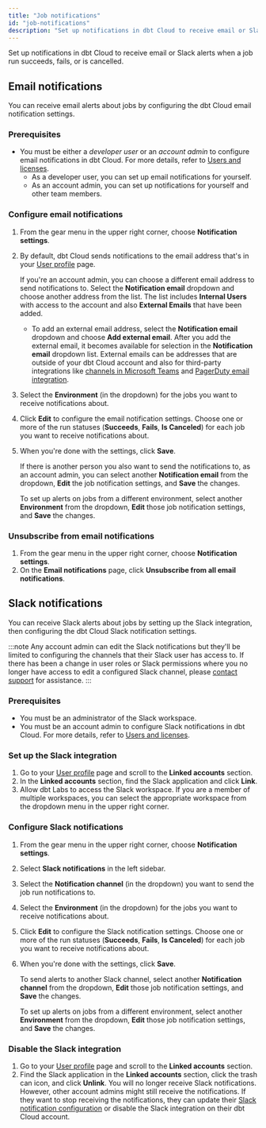 ```yaml
---
title: "Job notifications"
id: "job-notifications"
description: "Set up notifications in dbt Cloud to receive email or Slack alerts about job run status."
---
```


Set up notifications in dbt Cloud to receive email or Slack alerts when a job run succeeds, fails, or is cancelled.

## Email notifications

You can receive email alerts about jobs by configuring the dbt Cloud email notification settings.

### Prerequisites 
- You must be either a _developer user_ or an _account admin_ to configure email notifications in dbt Cloud. For more details, refer to [Users and licenses](/docs/cloud/manage-access/seats-and-users).
    - As a developer user, you can set up email notifications for yourself. 
    - As an account admin, you can set up notifications for yourself and other team members. 

### Configure email notifications

1. From the gear menu in the upper right corner, choose **Notification settings**.
1. By default, dbt Cloud sends notifications to the email address that's in your [User profile](https://cloud.getdbt.com/settings/profile) page.

    If you're an account admin, you can choose a different email address to send notifications to. Select the **Notification email** dropdown and choose another address from the list. The list includes **Internal Users** with access to the account and also **External Emails** that have been added. 
    - To add an external email address, select the **Notification email** dropdown and choose **Add external email**. After you add the external email, it becomes available for selection in the **Notification email** dropdown list. External emails can be addresses that are outside of your dbt Cloud account and also for third-party integrations like [channels in Microsoft Teams](https://support.microsoft.com/en-us/office/tip-send-email-to-a-channel-2c17dbae-acdf-4209-a761-b463bdaaa4ca) and [PagerDuty email integration](https://support.pagerduty.com/docs/email-integration-guide).

    <Lightbox src="/img/docs/deploy/example-notification-external-email.png" width="50%" title="Example of the Notification email dropdown"/>

1. Select the **Environment** (in the dropdown) for the jobs you want to receive notifications about. 

1. Click **Edit** to configure the email notification settings. Choose one or more of the run statuses (**Succeeds**, **Fails**, **Is Canceled**) for each job you want to receive notifications about.

1. When you're done with the settings, click **Save**.

    If there is another person you also want to send the notifications to, as an account admin, you can select another **Notification email** from the dropdown, **Edit** the job notification settings, and **Save** the changes.
    
    To set up alerts on jobs from a different environment, select another **Environment** from the dropdown, **Edit** those job notification settings, and **Save** the changes. 

    <Lightbox src="/img/docs/deploy/example-email-notification-settings-page.png" width="100%" title="Example of the Email notifications page"/>

### Unsubscribe from email notifications
1. From the gear menu in the upper right corner, choose **Notification settings**.
1. On the **Email notifications** page, click **Unsubscribe from all email notifications**. 

## Slack notifications

You can receive Slack alerts about jobs by setting up the Slack integration, then configuring the dbt Cloud Slack notification settings.

:::note 
Any account admin can edit the Slack notifications but they'll be limited to configuring the channels that their Slack user has access to. If there has been a change in user roles or Slack permissions where you no longer have access to edit a configured Slack channel, please [contact support](mailto:support@getdbt.com) for assistance. 
:::

### Prerequisites 
- You must be an administrator of the Slack workspace. 
- You must be an account admin to configure Slack notifications in dbt Cloud. For more details, refer to [Users and licenses](/docs/cloud/manage-access/seats-and-users).

### Set up the Slack integration

1. Go to your [User profile](https://cloud.getdbt.com/settings/profile) page and scroll to the **Linked accounts** section.
1. In the **Linked accounts** section, find the Slack application and click **Link**.
   <Lightbox src="/img/docs/dbt-cloud/Link-your-Slack-Profile.png" width="75%" title="Link for the Slack app"/>
1. Allow dbt Labs to access the Slack workspace. If you are a member of multiple workspaces, you can select the appropriate workspace from the dropdown menu in the upper right corner.
   <Lightbox src="/img/docs/dbt-cloud/Allow-dbt-to-access-slack.png" width="75%" title="Allow dbt access to Slack"/>

### Configure Slack notifications

1. From the gear menu in the upper right corner, choose **Notification settings**. 
1. Select **Slack notifications** in the left sidebar. 
1. Select the **Notification channel** (in the dropdown) you want to send the job run notifications to. 
    <Lightbox src="/img/docs/deploy/example-notification-slack-channels.png" width="75%" title="Example of the Notification channel dropdown"/>
1. Select the **Environment** (in the dropdown) for the jobs you want to receive notifications about. 
1. Click **Edit** to configure the Slack notification settings. Choose one or more of the run statuses (**Succeeds**, **Fails**, **Is Canceled**) for each job you want to receive notifications about.
1. When you're done with the settings, click **Save**.
    
    To send alerts to another Slack channel, select another **Notification channel** from the dropdown, **Edit** those job notification settings, and **Save** the changes.

    To set up alerts on jobs from a different environment, select another **Environment** from the dropdown, **Edit** those job notification settings, and **Save** the changes.

    <Lightbox src="/img/docs/deploy/example-slack-notification-settings-page.png" width="100%" title="Example of the Slack notifications page"/>

### Disable the Slack integration

1. Go to your [User profile](https://cloud.getdbt.com/settings/profile) page and scroll to the **Linked accounts** section.
1. Find the Slack application in the **Linked accounts** section, click the trash can icon, and click **Unlink**. You will no longer receive Slack notifications. However, other account admins might still receive the notifications. If they want to stop receiving the notifications, they can update their [Slack notification configuration](#configure-slack-notifications) or disable the Slack integration on their dbt Cloud account. 